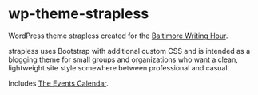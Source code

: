 # wp-theme-strapless

WordPress theme strapless created for the [Baltimore Writing Hour](http://baltimorewritinghour.com/).

strapless uses Bootstrap with additional custom CSS and is intended as a blogging theme for small groups and organizations who want a clean, lightweight site style somewhere between professional and casual. 

Includes [The Events Calendar](https://wordpress.org/plugins/the-events-calendar/).
